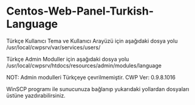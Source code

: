 # Centos-Web-Panel-Turkish-Language

Türkçe Kullanıcı Tema ve Kullanıcı Arayüzü için aşağıdaki dosya yolu
/usr/local/cwpsrv/var/services/users/

Türkçe Admin Moduller için aşağıdaki dosya yolu
/usr/local/cwpsrv/htdocs/resources/admin/modules/language

NOT: Admin modulleri Türkçeye çevrilmemiştir. 
CWP Ver: 0.9.8.1016

WinSCP programı ile sunucunuza bağlanıp yukarıdaki yollardan dosyaları üstüne yazdırabilirsiniz.
